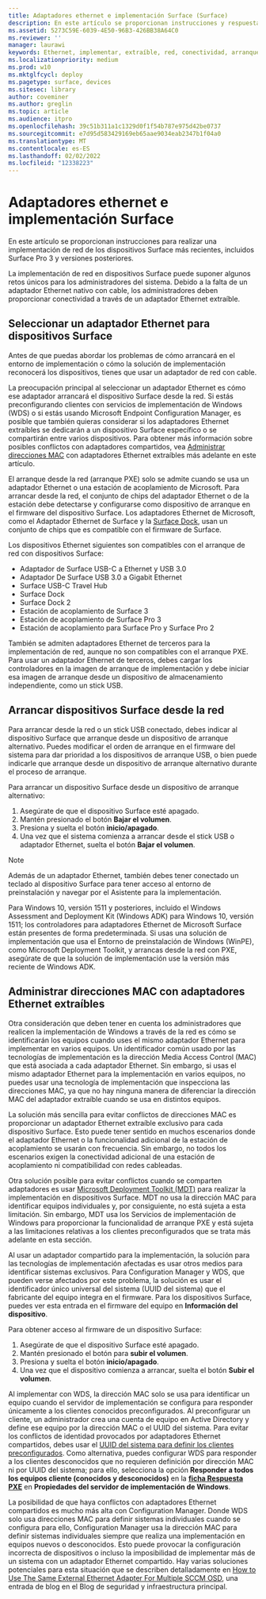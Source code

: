 ```yaml
---
title: Adaptadores ethernet e implementación Surface (Surface)
description: En este artículo se proporcionan instrucciones y respuestas que te ayudarán a realizar una implementación de red en dispositivos Surface.
ms.assetid: 5273C59E-6039-4E50-96B3-426BB38A64C0
ms.reviewer: ''
manager: laurawi
keywords: Ethernet, implementar, extraíble, red, conectividad, arranque, firmware, dispositivo, adaptador, arranque PXE, USB
ms.localizationpriority: medium
ms.prod: w10
ms.mktglfcycl: deploy
ms.pagetype: surface, devices
ms.sitesec: library
author: coveminer
ms.author: greglin
ms.topic: article
ms.audience: itpro
ms.openlocfilehash: 39c51b311a1c1329d0f1f54b787e975d42be0737
ms.sourcegitcommit: e7d95d583429169eb65aae9034eab2347b1f04a0
ms.translationtype: MT
ms.contentlocale: es-ES
ms.lasthandoff: 02/02/2022
ms.locfileid: "12338223"
---
```

# <a name="ethernet-adapters-and-surface-deployment"></a>Adaptadores ethernet e implementación Surface

En este artículo se proporcionan instrucciones para realizar una implementación de red de los dispositivos Surface más recientes, incluidos Surface Pro 3 y versiones posteriores.

La implementación de red en dispositivos Surface puede suponer algunos retos únicos para los administradores del sistema. Debido a la falta de un adaptador Ethernet nativo con cable, los administradores deben proporcionar conectividad a través de un adaptador Ethernet extraíble.

## <a name="select-an-ethernet-adapter-for-surface-devices"></a>Seleccionar un adaptador Ethernet para dispositivos Surface

Antes de que puedas abordar los problemas de cómo arrancará en el entorno de implementación o cómo la solución de implementación reconocerá los dispositivos, tienes que usar un adaptador de red con cable.

La preocupación principal al seleccionar un adaptador Ethernet es cómo ese adaptador arrancará el dispositivo Surface desde la red. Si estás preconfigurando clientes con servicios de implementación de Windows (WDS) o si estás usando Microsoft Endpoint Configuration Manager, es posible que también quieras considerar si los adaptadores Ethernet extraíbles se dedicarán a un dispositivo Surface específico o se compartirán entre varios dispositivos. Para obtener más información sobre posibles conflictos con adaptadores compartidos, vea [Administrar direcciones MAC](#manage-mac-addresses) con adaptadores Ethernet extraíbles más adelante en este artículo.

El arranque desde la red (arranque PXE) solo se admite cuando se usa un adaptador Ethernet o una estación de acoplamiento de Microsoft. Para arrancar desde la red, el conjunto de chips del adaptador Ethernet o de la estación debe detectarse y configurarse como dispositivo de arranque en el firmware del dispositivo Surface. Los adaptadores Ethernet de Microsoft, como el Adaptador Ethernet de Surface y la [Surface Dock](https://www.microsoft.com/surface/accessories/surface-dock), usan un conjunto de chips que es compatible con el firmware de Surface.

Los dispositivos Ethernet siguientes son compatibles con el arranque de red con dispositivos Surface:

- Adaptador de Surface USB-C a Ethernet y USB 3.0
- Adaptador De Surface USB 3.0 a Gigabit Ethernet
- Surface USB-C Travel Hub
- Surface Dock
- Surface Dock 2
- Estación de acoplamiento de Surface 3
- Estación de acoplamiento de Surface Pro 3
- Estación de acoplamiento para Surface Pro y Surface Pro 2

También se admiten adaptadores Ethernet de terceros para la implementación de red, aunque no son compatibles con el arranque PXE. Para usar un adaptador Ethernet de terceros, debes cargar los controladores en la imagen de arranque de implementación y debe iniciar esa imagen de arranque desde un dispositivo de almacenamiento independiente, como un stick USB.

## <a name="boot-surface-devices-from-the-network"></a>Arrancar dispositivos Surface desde la red

Para arrancar desde la red o un stick USB conectado, debes indicar al dispositivo Surface que arranque desde un dispositivo de arranque alternativo. Puedes modificar el orden de arranque en el firmware del sistema para dar prioridad a los dispositivos de arranque USB, o bien puede indicarle que arranque desde un dispositivo de arranque alternativo durante el proceso de arranque.

Para arrancar un dispositivo Surface desde un dispositivo de arranque alternativo:

1. Asegúrate de que el dispositivo Surface esté apagado.
2. Mantén presionado el botón **Bajar el volumen**.
3. Presiona y suelta el botón **inicio/apagado**.
4. Una vez que el sistema comienza a arrancar desde el stick USB o adaptador Ethernet, suelta el botón **Bajar el volumen**.

>[!NOTE]
>Además de un adaptador Ethernet, también debes tener conectado un teclado al dispositivo Surface para tener acceso al entorno de preinstalación y navegar por el Asistente para la implementación.

Para Windows 10, versión 1511 y posteriores, incluido el Windows Assessment and Deployment Kit (Windows ADK) para Windows 10, versión 1511; los controladores para adaptadores Ethernet de Microsoft Surface están presentes de forma predeterminada. Si usas una solución de implementación que usa el Entorno de preinstalación de Windows (WinPE), como Microsoft Deployment Toolkit, y arrancas desde la red con PXE, asegúrate de que la solución de implementación use la versión más reciente de Windows ADK.

## <a name="manage-mac-addresses-with-removable-ethernet-adapters"></a><a href="" id="manage-mac-addresses"></a>Administrar direcciones MAC con adaptadores Ethernet extraíbles

Otra consideración que deben tener en cuenta los administradores que realicen la implementación de Windows a través de la red es cómo se identificarán los equipos cuando uses el mismo adaptador Ethernet para implementar en varios equipos. Un identificador común usado por las tecnologías de implementación es la dirección Media Access Control (MAC) que está asociada a cada adaptador Ethernet. Sin embargo, si usas el mismo adaptador Ethernet para la implementación en varios equipos, no puedes usar una tecnología de implementación que inspecciona las direcciones MAC, ya que no hay ninguna manera de diferenciar la dirección MAC del adaptador extraíble cuando se usa en distintos equipos.

La solución más sencilla para evitar conflictos de direcciones MAC es proporcionar un adaptador Ethernet extraíble exclusivo para cada dispositivo Surface. Esto puede tener sentido en muchos escenarios donde el adaptador Ethernet o la funcionalidad adicional de la estación de acoplamiento se usarán con frecuencia. Sin embargo, no todos los escenarios exigen la conectividad adicional de una estación de acoplamiento ni compatibilidad con redes cableadas.

Otra solución posible para evitar conflictos cuando se comparten adaptadores es usar [Microsoft Deployment Toolkit (MDT)](/mem/configmgr/mdt) para realizar la implementación en dispositivos Surface. MDT no usa la dirección MAC para identificar equipos individuales y, por consiguiente, no está sujeta a esta limitación. Sin embargo, MDT usa los Servicios de implementación de Windows para proporcionar la funcionalidad de arranque PXE y está sujeta a las limitaciones relativas a los clientes preconfigurados que se trata más adelante en esta sección.

Al usar un adaptador compartido para la implementación, la solución para las tecnologías de implementación afectadas es usar otros medios para identificar sistemas exclusivos. Para Configuration Manager y WDS, que pueden verse afectados por este problema, la solución es usar el identificador único universal del sistema (UUID del sistema) que el fabricante del equipo integra en el firmware. Para los dispositivos Surface, puedes ver esta entrada en el firmware del equipo en **Información del dispositivo**.

Para obtener acceso al firmware de un dispositivo Surface:

1. Asegúrate de que el dispositivo Surface esté apagado.
2. Mantén presionado el botón para **subir el volumen**.
3. Presiona y suelta el botón **inicio/apagado**.
4. Una vez que el dispositivo comienza a arrancar, suelta el botón **Subir el volumen**.

Al implementar con WDS, la dirección MAC solo se usa para identificar un equipo cuando el servidor de implementación se configura para responder únicamente a los clientes conocidos preconfigurados. Al preconfigurar un cliente, un administrador crea una cuenta de equipo en Active Directory y define ese equipo por la dirección MAC o el UUID del sistema. Para evitar los conflictos de identidad provocados por adaptadores Ethernet compartidos, debes usar el [UUID del sistema para definir los clientes preconfigurados](/previous-versions/windows/it-pro/windows-server-2012-R2-and-2012/cc742034(v=ws.11)). Como alternativa, puedes configurar WDS para responder a los clientes desconocidos que no requieren definición por dirección MAC ni por UUID del sistema; para ello, selecciona la opción **Responder a todos los equipos cliente (conocidos y desconocidos)** en la [**ficha Respuesta PXE**](/previous-versions/windows/it-pro/windows-server-2008-R2-and-2008/cc732360(v=ws.11)) en **Propiedades del servidor de implementación de Windows**.

La posibilidad de que haya conflictos con adaptadores Ethernet compartidos es mucho más alta con Configuration Manager. Donde WDS solo usa direcciones MAC para definir sistemas individuales cuando se configura para ello, Configuration Manager usa la dirección MAC para definir sistemas individuales siempre que realiza una implementación en equipos nuevos o desconocidos. Esto puede provocar la configuración incorrecta de dispositivos o incluso la imposibilidad de implementar más de un sistema con un adaptador Ethernet compartido. Hay varias soluciones potenciales para esta situación que se describen detalladamente en [How to Use The Same External Ethernet Adapter For Multiple SCCM OSD](https://techcommunity.microsoft.com/t5/core-infrastructure-and-security/how-to-use-the-same-external-ethernet-adapter-for-multiple-sccm/ba-p/257374), una entrada de blog en el Blog de seguridad y infraestructura principal.
